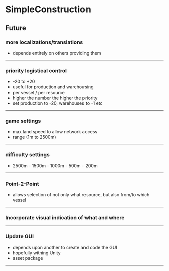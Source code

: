 # SimpleConstruction

## Future

### more localizations/translations
* depends entirely on others providing them
***
### priority logistical control
* -20 to +20
* useful for production and warehousing
* per vessel / per resource
* higher the number the higher the priority
* set production to -20, warehouses to -1 etc
***
### game settings
* max land speed to allow network access
* range (1m to 2500m)
***
### difficulty settings
* 2500m - 1500m - 1000m - 500m - 200m
***
### Point-2-Point
* allows selection of not only what resource, but also from/to which vessel
***

### Incorporate visual indication of what and where
***

### Update GUI
* depends upon another to create and code the GUI
* hopefully withing Unity
* asset package
***